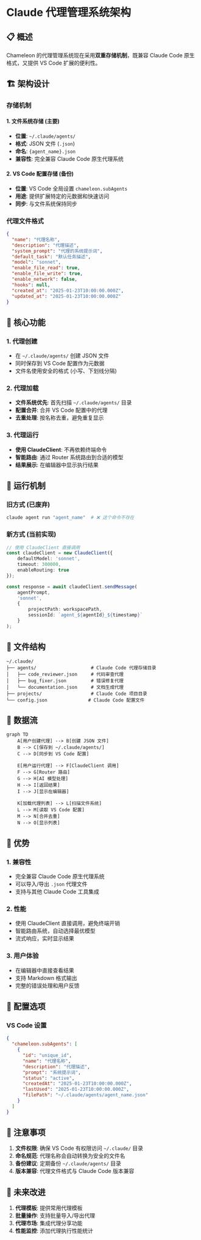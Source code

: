 # Claude 代理管理系统架构

## 📋 概述

Chameleon 的代理管理系统现在采用**双重存储机制**，既兼容 Claude Code 原生格式，又提供 VS Code 扩展的便利性。

## 🏗️ 架构设计

### 存储机制

#### 1. **文件系统存储** (主要)
- **位置**: `~/.claude/agents/`
- **格式**: JSON 文件 (`.json`)
- **命名**: `{agent_name}.json`
- **兼容性**: 完全兼容 Claude Code 原生代理系统

#### 2. **VS Code 配置存储** (备份)
- **位置**: VS Code 全局设置 `chameleon.subAgents`
- **用途**: 提供扩展特定的元数据和快速访问
- **同步**: 与文件系统保持同步

### 代理文件格式

```json
{
  "name": "代理名称",
  "description": "代理描述",
  "system_prompt": "代理的系统提示词",
  "default_task": "默认任务描述",
  "model": "sonnet",
  "enable_file_read": true,
  "enable_file_write": true,
  "enable_network": false,
  "hooks": null,
  "created_at": "2025-01-23T10:00:00.000Z",
  "updated_at": "2025-01-23T10:00:00.000Z"
}
```

## 🔧 核心功能

### 1. **代理创建**
- 在 `~/.claude/agents/` 创建 JSON 文件
- 同时保存到 VS Code 配置作为元数据
- 文件名使用安全的格式 (小写、下划线分隔)

### 2. **代理加载**
- **文件系统优先**: 首先扫描 `~/.claude/agents/` 目录
- **配置合并**: 合并 VS Code 配置中的代理
- **去重处理**: 按名称去重，避免重复显示

### 3. **代理运行**
- **使用 ClaudeClient**: 不再依赖终端命令
- **智能路由**: 通过 Router 系统路由到合适的模型
- **结果展示**: 在编辑器中显示执行结果

## 🚀 运行机制

### 旧方式 (已废弃)
```bash
claude agent run "agent_name"  # ❌ 这个命令不存在
```

### 新方式 (当前实现)
```typescript
// 使用 ClaudeClient 直接调用
const claudeClient = new ClaudeClient({
    defaultModel: 'sonnet',
    timeout: 300000,
    enableRouting: true
});

const response = await claudeClient.sendMessage(
    agentPrompt,
    'sonnet',
    {
        projectPath: workspacePath,
        sessionId: `agent_${agentId}_${timestamp}`
    }
);
```

## 📁 文件结构

```
~/.claude/
├── agents/                    # Claude Code 代理存储目录
│   ├── code_reviewer.json     # 代码审查代理
│   ├── bug_fixer.json         # 错误修复代理
│   └── documentation.json     # 文档生成代理
├── projects/                  # Claude Code 项目目录
└── config.json               # Claude Code 配置文件
```

## 🔄 数据流

```mermaid
graph TD
    A[用户创建代理] --> B[创建 JSON 文件]
    B --> C[保存到 ~/.claude/agents/]
    C --> D[同步到 VS Code 配置]
    
    E[用户运行代理] --> F[ClaudeClient 调用]
    F --> G[Router 路由]
    G --> H[AI 模型处理]
    H --> I[返回结果]
    I --> J[显示在编辑器]
    
    K[加载代理列表] --> L[扫描文件系统]
    L --> M[读取 VS Code 配置]
    M --> N[合并去重]
    N --> O[显示列表]
```

## 🎯 优势

### 1. **兼容性**
- 完全兼容 Claude Code 原生代理系统
- 可以导入/导出 `.json` 代理文件
- 支持与其他 Claude Code 工具集成

### 2. **性能**
- 使用 ClaudeClient 直接调用，避免终端开销
- 智能路由系统，自动选择最优模型
- 流式响应，实时显示结果

### 3. **用户体验**
- 在编辑器中直接查看结果
- 支持 Markdown 格式输出
- 完整的错误处理和用户反馈

## 🔧 配置选项

### VS Code 设置
```json
{
  "chameleon.subAgents": [
    {
      "id": "unique_id",
      "name": "代理名称",
      "description": "代理描述",
      "prompt": "系统提示词",
      "status": "active",
      "createdAt": "2025-01-23T10:00:00.000Z",
      "lastUsed": "2025-01-23T10:00:00.000Z",
      "filePath": "~/.claude/agents/agent_name.json"
    }
  ]
}
```

## 🚨 注意事项

1. **文件权限**: 确保 VS Code 有权限访问 `~/.claude/` 目录
2. **命名规范**: 代理名称会自动转换为安全的文件名
3. **备份建议**: 定期备份 `~/.claude/agents/` 目录
4. **版本兼容**: 代理文件格式与 Claude Code 版本兼容

## 🔮 未来改进

1. **代理模板**: 提供常用代理模板
2. **批量操作**: 支持批量导入/导出代理
3. **代理市场**: 集成代理分享功能
4. **性能监控**: 添加代理执行性能统计
